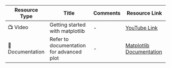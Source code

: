 | Resource Type | Title | Comments | Resource Link |
|---------------|-------|----------|---------------|
| 📺 Video      | Getting started with matplotlib | - | [YouTube Link](https://www.youtube.com/watch?v=nzKy9GY12yo) |
| 📜 Documentation | Refer to documentation for advanced plot | - | [Matplotlib Documentation](https://matplotlib.org/stable/index.html) |
